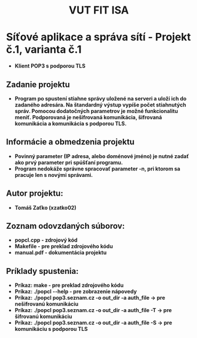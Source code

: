 <div align="center">
    <h1>VUT FIT ISA</h1>
</div>

# Síťové aplikace a správa sítí - Projekt č.1, varianta č.1
* **Klient POP3 s podporou TLS**

## Zadanie projektu
* **Program po spustení stiahne správy uložené na serveri a uloží ich do zadaného adresára. Na štandardný výstup vypíše počet stiahnutých správ. Pomocou dodatočných parametrov je možné funkcionalitu meniť. Podporovaná je nešifrovaná komunikácia, šifrovaná komunikácia a komunikácia s podporou TLS.**

## Informácie a obmedzenia projektu
* **Povinný parameter <server> (IP adresa, alebo doménové jméno) je nutné zadať ako prvý parameter pri spúšťaní programu.**
* **Program nedokáže správne spracovať parameter -n, pri ktorom sa pracuje len s novými správami.**

## Autor projektu:
* **Tomáš Zaťko (xzatko02)**

## Zoznam odovzdaných súborov:
* **popcl.cpp - zdrojový kód**
* **Makefile - pre preklad zdrojového kódu**
* **manual.pdf - dokumentácia projektu**

## Príklady spustenia:
* **Príkaz: make - pre preklad zdrojového kódu**
* **Príkaz: ./popcl --help - pre zobrazenie nápovedy**
* **Príkaz: ./popcl pop3.seznam.cz -o out_dir -a auth_file -> pre nešifrovanú komunikáciu**
* **Príkaz: ./popcl pop3.seznam.cz -o out_dir -a auth_file -T -> pre šifrovanú komunikáciu**
* **Príkaz: ./popcl pop3.seznam.cz -o out_dir -a auth_file -S -> pre komunikáciu s podporou TLS**
